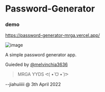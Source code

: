 # Password-Generator

### demo
https://password-generator-mrga.vercel.app/

![image](https://user-images.githubusercontent.com/74039704/161420580-d4a416e4-7b27-4dc5-9002-14f19ad5b24a.png)

A simple password generator app.

Guieded by [@melvinchia3636](https://github.com/melvinchia3636)

> MRGA YYDS ᕙ(  •̀ ᗜ •́  )ᕗ 

--jiahuiiiii @ 3th April 2022

